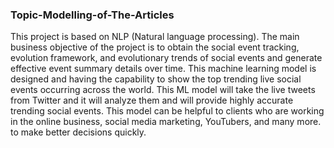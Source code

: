 ### Topic-Modelling-of-The-Articles

This project is based on NLP (Natural language processing). The main business objective of the project is to obtain the social event tracking, evolution framework, and evolutionary trends of social events and generate effective event summary details over time. This machine learning model is designed and having the capability to show the top trending live social events occurring across the world. This ML model will take the live tweets from Twitter and it will analyze them and will provide highly accurate trending social events. This model can be helpful to clients who are working in the online business, social media marketing, YouTubers, and many more. to make better decisions quickly.
